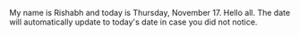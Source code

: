 My name is Rishabh and today is Thursday, November 17. Hello all. The date will automatically update to today's date in case you did not notice.
